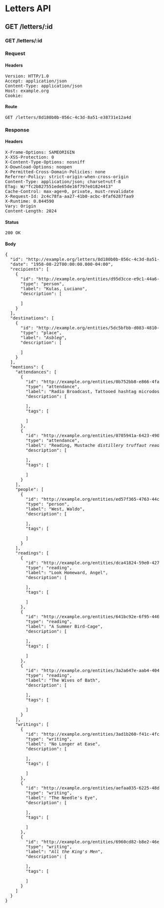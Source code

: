 # Letters API

## GET /letters/:id

### GET /letters/:id
### Request

#### Headers

<pre>Version: HTTP/1.0
Accept: application/json
Content-Type: application/json
Host: example.org
Cookie: </pre>

#### Route

<pre>GET /letters/8d180b0b-056c-4c3d-8a51-e38731e12a4d</pre>

### Response

#### Headers

<pre>X-Frame-Options: SAMEORIGIN
X-XSS-Protection: 0
X-Content-Type-Options: nosniff
X-Download-Options: noopen
X-Permitted-Cross-Domain-Policies: none
Referrer-Policy: strict-origin-when-cross-origin
Content-Type: application/json; charset=utf-8
ETag: W/&quot;fc2b827551ede65de16f797e01824413&quot;
Cache-Control: max-age=0, private, must-revalidate
X-Request-Id: 2c4c78fa-aa27-41b0-acbc-0faf6287faa9
X-Runtime: 0.844590
Vary: Origin
Content-Length: 2024</pre>

#### Status

<pre>200 OK</pre>

#### Body

<pre>{
  "id": "http://example.org/letters/8d180b0b-056c-4c3d-8a51-e38731e12a4d",
  "date": "1958-08-22T00:00:00.000-04:00",
  "recipients": [
    {
      "id": "http://example.org/entities/d95d3cce-e9c1-44a6-abaa-e05c16392e0f.json",
      "type": "person",
      "label": "Kulas, Luciano",
      "description": [

      ]
    }
  ],
  "destinations": [
    {
      "id": "http://example.org/entities/5dc5bfbb-d083-4810-85f1-e6911da1bfd0.json",
      "type": "place",
      "label": "<i>Asbleg</i>",
      "description": [

      ]
    }
  ],
  "mentions": {
    "attendances": [
      {
        "id": "http://example.org/entities/0b752bb8-e866-4fa3-9b3d-191ca8e24172.json",
        "type": "attendance",
        "label": "Radio Broadcast, Tattooed hashtag microdosing wayfarers.",
        "description": [

        ],
        "tags": [

        ]
      },
      {
        "id": "http://example.org/entities/0705941a-6423-4902-baef-4b9381d52886.json",
        "type": "attendance",
        "label": "Reading, Mustache <i>distillery truffaut readymade sustainable food truck ugh</i> authentic.",
        "description": [

        ],
        "tags": [

        ]
      }
    ],
    "people": [
      {
        "id": "http://example.org/entities/ed57f365-4763-44c4-875c-171c23530080.json",
        "type": "person",
        "label": "West, Waldo",
        "description": [

        ],
        "tags": [

        ]
      }
    ],
    "readings": [
      {
        "id": "http://example.org/entities/dca41824-59e0-4274-bf7b-d78c4136e3e6.json",
        "type": "reading",
        "label": "Look Homeward, Angel",
        "description": [

        ],
        "tags": [

        ]
      },
      {
        "id": "http://example.org/entities/641bc92e-6f95-4467-96f8-c56ed57a6904.json",
        "type": "reading",
        "label": "A Summer Bird-Cage",
        "description": [

        ],
        "tags": [

        ]
      },
      {
        "id": "http://example.org/entities/3a2a647e-aab4-4043-a36a-53e8b2946914.json",
        "type": "reading",
        "label": "The Wives of Bath",
        "description": [

        ],
        "tags": [

        ]
      }
    ],
    "writings": [
      {
        "id": "http://example.org/entities/3ad1b260-f41c-4fc3-b93f-2cea77a5131a.json",
        "type": "writing",
        "label": "No Longer at Ease",
        "description": [

        ],
        "tags": [

        ]
      },
      {
        "id": "http://example.org/entities/aefaa035-6225-48d0-b775-3090f8bbc681.json",
        "type": "writing",
        "label": "The Needle's Eye",
        "description": [

        ],
        "tags": [

        ]
      },
      {
        "id": "http://example.org/entities/6960cd82-b8e2-46e6-9773-5d2577940033.json",
        "type": "writing",
        "label": "<i>All the King's Men</i>",
        "description": [

        ],
        "tags": [

        ]
      }
    ]
  }
}</pre>

